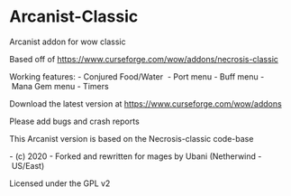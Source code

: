 # Arcanist-Classic
Arcanist addon for wow classic

Based off of https://www.curseforge.com/wow/addons/necrosis-classic

Working features:
- Conjured Food/Water 
- Port menu
- Buff menu
- Mana Gem menu
- Timers

Download the latest version at https://www.curseforge.com/wow/addons

Please add bugs and crash reports

This Arcanist version is based on the Necrosis-classic code-base

- (c) 2020 - Forked and rewritten for mages by Ubani (Netherwind - US/East)

Licensed under the GPL v2
